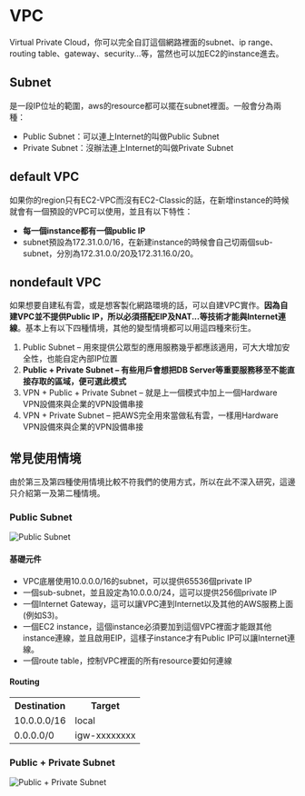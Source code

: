 # VPC
Virtual Private Cloud，你可以完全自訂這個網路裡面的subnet、ip range、routing table、gateway、security...等，當然也可以加EC2的instance進去。

## Subnet
是一段IP位址的範圍，aws的resource都可以擺在subnet裡面。一般會分為兩種：
* Public Subnet：可以連上Internet的叫做Public Subnet
* Private Subnet：沒辦法連上Internet的叫做Private Subnet

## default VPC
如果你的region只有EC2-VPC而沒有EC2-Classic的話，在新增instance的時候就會有一個預設的VPC可以使用，並且有以下特性：
* **每一個instance都有一個public IP**
* subnet預設為172.31.0.0/16，在新建instance的時候會自己切兩個sub-subnet，分別為172.31.0.0/20及172.31.16.0/20。

## nondefault VPC
如果想要自建私有雲，或是想客製化網路環境的話，可以自建VPC實作。**因為自建VPC並不提供Public IP，所以必須搭配EIP及NAT...等技術才能與Internet連線**。基本上有以下四種情境，其他的變型情境都可以用這四種來衍生。

1. Public Subnet – 用來提供公眾型的應用服務幾乎都應該適用，可大大增加安全性，也能自定內部IP位置
2. **Public + Private Subnet – 有些用戶會想把DB Server等重要服務移至不能直接存取的區域，便可選此模式**
3. VPN + Public + Private Subnet – 就是上一個模式中加上一個Hardware VPN設備來與企業的VPN設備串接
4. VPN + Private Subnet – 把AWS完全用來當做私有雲，一樣用Hardware VPN設備來與企業的VPN設備串接

## 常見使用情境
由於第三及第四種使用情境比較不符我們的使用方式，所以在此不深入研究，這邊只介紹第一及第二種情境。

### Public Subnet
![Public Subnet](http://docs.aws.amazon.com/AmazonVPC/latest/UserGuide/images/Case1_Diagram.png)

#### 基礎元件
* VPC底層使用10.0.0.0/16的subnet，可以提供65536個private IP
* 一個sub-subnet，並且設定為10.0.0.0/24，這可以提供256個private IP
* 一個Internet Gateway，這可以讓VPC連到Internet以及其他的AWS服務上面(例如S3)。
* 一個EC2 instance，這個instance必須要加到這個VPC裡面才能跟其他instance連線，並且啟用EIP，這樣子instance才有Public IP可以讓Internet連線。
* 一個route table，控制VPC裡面的所有resource要如何連線

#### Routing
<table>
	<tr>
		<th>Destination</th>
		<th>Target</th>
	</tr>
	<tr>
		<td>10.0.0.0/16</td>
		<td>local</td>
	</tr>
	<tr>
		<td>0.0.0.0/0</td>
		<td>igw-xxxxxxxx</td>
	</tr>
</table>

### Public + Private Subnet
![Public + Private Subnet](http://docs.aws.amazon.com/AmazonVPC/latest/UserGuide/images/Case2_Diagram.png)
